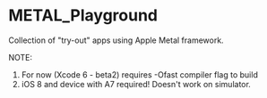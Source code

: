METAL_Playground
===================

Collection of "try-out" apps using Apple Metal framework. 

NOTE: 
1. For now (Xcode 6 - beta2) requires -Ofast compiler flag to build
2. iOS 8 and device with A7 required! Doesn't work on simulator.
